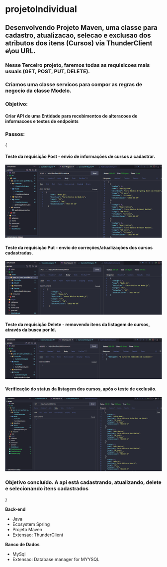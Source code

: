 # projetoIndividual
<h2>Desenvolvendo Projeto Maven, uma classe para cadastro, atualizacao, selecao e exclusao dos atributos dos itens (Cursos) via ThunderClient e\ou URL.</h2>
<h3>Nesse Terceiro projeto, faremos todas as requisicoes mais usuais (GET, POST, PUT, DELETE).</h3>

<h3>Criamos uma classe servicos para compor as regras de negocio da classe Modelo.</h3>

<h3>Objetivo:</h3>
<h4>Criar API de uma Entidade para recebimentos de alteracoes de informacoes e testes de endpoints</h4>
<h3>Passos:</h3>
{
<h4>Teste da requisição Post - envio de informações de cursos a cadastrar.</h4>
<img src='TesteDePost.png'>
<h4>Teste da requisição Put - envio de correções/atualizações dos cursos cadastradas.</h4>
<img src='TesteDePut.png'>
<h4>Teste da requisição Delete - removendo itens da listagem de cursos, através da busca por Id.</h4>
<img src='TesteDeDelete.png'>
<h4>Verificação do status da listagem dos cursos, após o teste de exclusão.</h4>
<img src='AposUltimoGet.png'>
<h3>Objetivo concluído. A api está cadastrando, atualizando, delete e selecionando itens cadastrados</h3>
}

<strong>Back-end</strong>
<ul>
    <li>Java</li>
    <li>Ecosystem Spring</li>
    <li>Projeto Maven</li>
    <li>Extensao: ThunderClient</li>
</ul> 
<strong>Banco de Dados</strong>
<ul>
    <li>MySql</li>
    <li>Extensao: Database manager for MYYSQL</li>
</ul> 